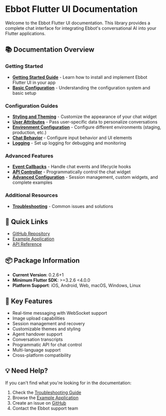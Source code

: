 # Ebbot Flutter UI Documentation

Welcome to the Ebbot Flutter UI documentation. This library provides a complete chat interface for integrating Ebbot's conversational AI into your Flutter applications.

## 📚 Documentation Overview

### Getting Started
- [**Getting Started Guide**](./getting-started.md) - Learn how to install and implement Ebbot Flutter UI in your app
- [**Basic Configuration**](./basics.md) - Understanding the configuration system and basic setup

### Configuration Guides
- [**Styling and Theming**](./styling.md) - Customize the appearance of your chat widget
- [**User Attributes**](./user-attributes.md) - Pass user-specific data to personalize conversations
- [**Environment Configuration**](./environments.md) - Configure different environments (staging, production, etc.)
- [**Chat Behavior**](./behavior.md) - Configure input behavior and UI elements
- [**Logging**](./logging.md) - Set up logging for debugging and monitoring

### Advanced Features
- [**Event Callbacks**](./callbacks.md) - Handle chat events and lifecycle hooks
- [**API Controller**](./api-controller.md) - Programmatically control the chat widget
- [**Advanced Configuration**](./advanced.md) - Session management, custom widgets, and complete examples

### Additional Resources
- [**Troubleshooting**](./troubleshooting.md) - Common issues and solutions

## 🚀 Quick Links

- [GitHub Repository](https://github.com/ebbot-ai/ebbot_flutter_ui)
- [Example Application](../example/)
- [API Reference](https://pub.dev/documentation/ebbot_flutter_ui/latest/)

## 📦 Package Information

- **Current Version**: 0.2.6+1
- **Minimum Flutter SDK**: >=3.2.6 <4.0.0
- **Platform Support**: iOS, Android, Web, macOS, Windows, Linux

## 🎯 Key Features

- Real-time messaging with WebSocket support
- Image upload capabilities
- Session management and recovery
- Customizable themes and styling
- Agent handover support
- Conversation transcripts
- Programmatic API for chat control
- Multi-language support
- Cross-platform compatibility

## 💡 Need Help?

If you can't find what you're looking for in the documentation:

1. Check the [Troubleshooting Guide](./troubleshooting.md)
2. Browse the [Example Application](../example/)
3. Create an issue on [GitHub](https://github.com/ebbot-ai/ebbot_flutter_ui/issues)
4. Contact the Ebbot support team